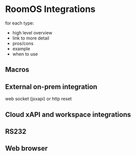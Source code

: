 # RoomOS Integrations

for each type:
- high level overview
- link to more detail
- pros/cons
- example
- when to use

## Macros

## External on-prem integration
web socket (jsxapi) or http reset

## Cloud xAPI and workspace integrations

## RS232

## Web browser